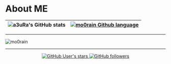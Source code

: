 # About ME



|![a3uRa's GitHub stats](https://github-readme-stats.vercel.app/api?username=mo0rain&theme=shades-of-purple&show_icons=true)|[![mo0rain Github language](https://github-readme-stats.vercel.app/api/top-langs/?username=mo0rain)](https://github.com/anuraghazra/github-readme-stats) |
|---|---|

---

![mo0rain](https://profile-counter.glitch.me/mo0rain/count.svg)

---
<p align="center">
  <a href="https://github.com/anuraghazra/github-readme-stats/actions">
    <img alt="GitHub User's stars" src="https://img.shields.io/github/stars/mo0rain?style=for-the-badge">
  </a>
  <a href="https://github.com/anuraghazra/github-readme-stats/actions">
    <img alt="GitHub followers" src="https://img.shields.io/github/followers/mo0rain?style=for-the-badge">
  </a>
</p>

